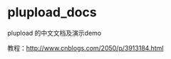 plupload_docs
=============

plupload 的中文文档及演示demo

教程：<http://www.cnblogs.com/2050/p/3913184.html>
